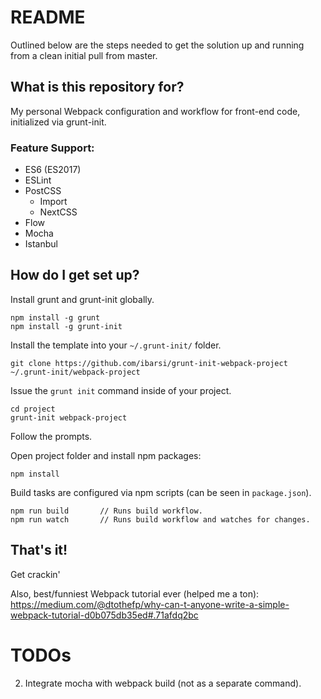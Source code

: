 # README #

Outlined below are the steps needed to get the solution up and running from a clean initial pull from master.

## What is this repository for? ##

My personal Webpack configuration and workflow for front-end code, initialized via grunt-init.

### Feature Support: ###
* ES6 (ES2017)
* ESLint
* PostCSS
    * Import
    * NextCSS
* Flow
* Mocha
* Istanbul

## How do I get set up? ##

Install grunt and grunt-init globally.

```
npm install -g grunt
npm install -g grunt-init
```

Install the template into your `~/.grunt-init/` folder.

```
git clone https://github.com/ibarsi/grunt-init-webpack-project ~/.grunt-init/webpack-project
```

Issue the `grunt init` command inside of your project.

```
cd project
grunt-init webpack-project
```

Follow the prompts.

Open project folder and install npm packages:

```
npm install
```

Build tasks are configured via npm scripts (can be seen in `package.json`).

```
npm run build       // Runs build workflow.
npm run watch       // Runs build workflow and watches for changes.
```

## That's it! ##
Get crackin'

Also, best/funniest Webpack tutorial ever (helped me a ton): https://medium.com/@dtothefp/why-can-t-anyone-write-a-simple-webpack-tutorial-d0b075db35ed#.71afdq2bc

# TODOs #
2. Integrate mocha with webpack build (not as a separate command).
